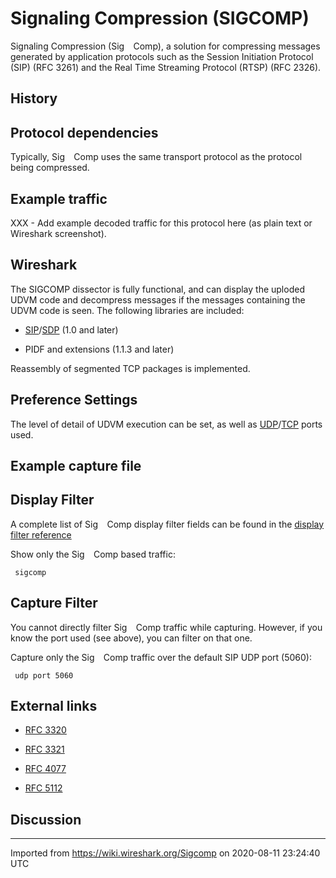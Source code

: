 # Signaling Compression (SIGCOMP)

Signaling Compression (Sig`  `Comp), a solution for compressing messages generated by application protocols such as the Session Initiation Protocol (SIP) (RFC 3261) and the Real Time Streaming Protocol (RTSP) (RFC 2326).

## History

## Protocol dependencies

Typically, Sig`  `Comp uses the same transport protocol as the protocol being compressed.

## Example traffic

XXX - Add example decoded traffic for this protocol here (as plain text or Wireshark screenshot).

## Wireshark

The SIGCOMP dissector is fully functional, and can display the uploded UDVM code and decompress messages if the messages containing the UDVM code is seen. The following libraries are included:

  - [SIP](/SIP)/[SDP](/SDP) (1.0 and later)

  - PIDF and extensions (1.1.3 and later)

Reassembly of segmented TCP packages is implemented.

## Preference Settings

The level of detail of UDVM execution can be set, as well as [UDP](/UDP)/[TCP](/TCP) ports used.

## Example capture file

## Display Filter

A complete list of Sig`  `Comp display filter fields can be found in the [display filter reference](http://www.wireshark.org/docs/dfref/s/sigcomp.html)

Show only the Sig`  `Comp based traffic:

``` 
 sigcomp 
```

## Capture Filter

You cannot directly filter Sig`  `Comp traffic while capturing. However, if you know the port used (see above), you can filter on that one.

Capture only the Sig`  `Comp traffic over the default SIP UDP port (5060):

``` 
 udp port 5060 
```

## External links

  - [RFC 3320](http://www.ietf.org/rfc/rfc3320.txt?number=3320)

  - [RFC 3321](http://www.ietf.org/rfc/rfc3321.txt?number=3321)

  - [RFC 4077](http://www.ietf.org/rfc/rfc4077.txt?number=4077)

  - [RFC 5112](http://www.ietf.org/rfc/rfc5112.txt?number=5112)

## Discussion

---

Imported from https://wiki.wireshark.org/Sigcomp on 2020-08-11 23:24:40 UTC
